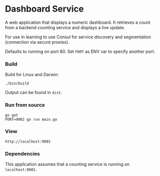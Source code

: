 # Dashboard Service

A web application that displays a numeric dashboard. It retrieves a count from a backend counting service and displays a live update.

For use in learning to use Consul for service discovery and segmentation (connection via secure proxies).

Defaults to running on port 80. Set `PORT` as ENV var to specify another port.

### Build

Build for Linux and Darwin:

    ./bin/build

Output can be found in `dist`.

### Run from source

    go get
    PORT=9002 go run main.go

### View

    http://localhost:9002

### Dependencies

This application assumes that a counting service is running on `localhost:9001`.

